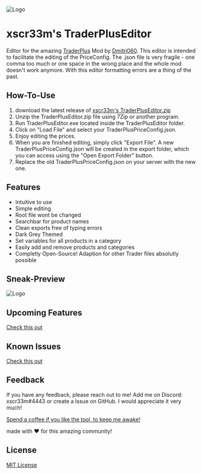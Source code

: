 ![Logo](https://i.imgur.com/HL4128el.png)

# xscr33m's TraderPlusEditor
Editor for the amazing [TraderPlus](https://steamcommunity.com/sharedfiles/filedetails/?id=2458896948) Mod by [Dmitri060](https://steamcommunity.com/id/Dmitri060). 
This editor is intended to facilitate the editing of the PriceConfig. 
The .json file is very fragile - one comma too much or one space in the wrong place and the whole mod doesn't work anymore. 
With this editor formatting errors are a thing of the past.


## How-To-Use

   1. download the latest release of [xscr33m's TraderPlusEditor.zip](https://github.com/xscr33m/TraderPlusEditor/releases) 
   2. Unzip the TraderPlusEditor.zip file using 7Zip or another program.
   3. Run TraderPlusEditor.exe located inside the TraderPlusEditor folder.
   4. Click on "Load File" and select your TraderPlusPriceConfig.json.
   5. Enjoy editing the prices.
   6. When you are finished editing, simply click "Export File". A new TraderPlusPriceConfig.json will be created in the export folder, which you can access using the "Open Export Folder" button.
   7. Replace the old TraderPlusPriceConfig.json on your server with the new one.
   

## Features

- Intuitive to use
- Simple editing
- Root file wont be changed
- Searchbar for product names
- Clean exports free of typing errors
- Dark Grey Themed
- Set variables for all products in a category
- Easily add and remove products and categories
- Completly Open-Source! Adaption for other Trader files absolutly possible


## Sneak-Preview

![Logo](https://i.imgur.com/fKmtNSI.png)


## Upcoming Features

[Check this out](https://github.com/xscr33m/TraderPlusEditor/discussions/2)


## Known Issues

[Check this out](https://github.com/xscr33m/TraderPlusEditor/issues)


## Feedback

If you have any feedback, please reach out to me!
Add me on Discord: xscr33m#4443 or create a Issue on GitHub.
I would appreciate it very much! 

[Spend a coffee if you like the tool, to keep me awake!](https://www.paypal.com/paypalme/dheil53)

made with ♥ for this amazing community!

## License

[MIT License](https://spdx.org/licenses/)
